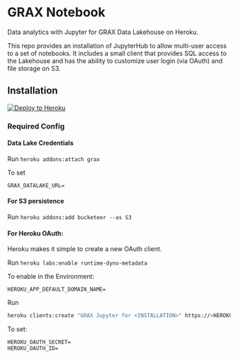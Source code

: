 # GRAX Notebook 

Data analytics with Jupyter for GRAX Data Lakehouse on Heroku.

This repo provides an installation of JupyterHub to allow multi-user access
to a set of notebooks. It includes a small client that provides SQL access to the
Lakehouse and has the ability to customize user login (via OAuth) and file storage
on S3. 

## Installation

[![Deploy to Heroku](https://www.herokucdn.com/deploy/button.png)](https://www.heroku.com/deploy/?template=https://github.com/graxlabs/grax-jupyter/tree/main)

### Required Config

#### Data Lake Credentials

Run `heroku addons:attach grax` 

To set 

```
GRAX_DATALAKE_URL=
```

#### For S3 persistence

Run `heroku addons:add bucketeer --as S3`

#### For Heroku OAuth:

Heroku makes it simple to create a new OAuth client.

Run `heroku labs:enable runtime-dyno-metadata`

To enable in the Environment: 
```
HEROKU_APP_DEFAULT_DOMAIN_NAME=
```

Run 
```bash
heroku clients:create "GRAX Jupyter for <INSTALLATION>" https://<HEROKU_APP_DEFAULT_DOMAIN_NAME>/hub/oauth_callback
```

To set:
```
HEROKU_OAUTH_SECRET=
HEROKU_OAUTH_ID=
```